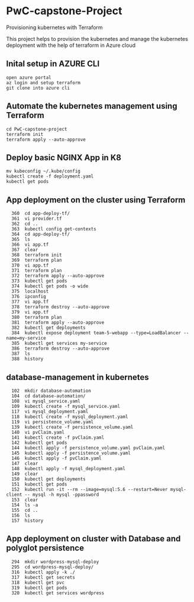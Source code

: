 # PwC-capstone-Project
Provisioning kubernetes with Terraform

This project helps to provision the kubernetes and manage the kubernetes deployment with the help of terraform in Azure cloud

## Inital setup in AZURE CLI
```
open azure portal
az login and setup terraform
git clone into azure cli

```
## Automate the kubernetes management using Terraform
```
cd PwC-capstone-project
terraform init
terraform apply --auto-approve

```
## Deploy basic NGINX App in K8

```
mv kubeconfig ~/.kube/config
kubectl create -f deployment.yaml
kubectl get pods

```

## App deployment on the cluster using Terraform
```
  360  cd app-deploy-tf/
  361  vi provider.tf
  362  cd ..
  363  kubectl config get-contexts
  364  cd app-deploy-tf/
  365  ls
  366  vi app.tf
  367  clear
  368  terraform init
  369  terraform plan
  370  vi app.tf
  371  terraform plan
  372  terraform apply --auto-approve
  373  kubectl get pods
  374  kubectl get pods -o wide
  375  localhost
  376  ipconfig
  377  vi app.tf
  378  terraform destroy --auto-approve
  379  vi app.tf
  380  terraform plan
  381  terraform apply --auto-approve
  382  kubectl get deployments
  384  kubectl expose deployment team-5-webapp --type=LoadBalancer --name=my-service
  385  kubectl get services my-service
  386  terraform destroy --auto-approve
  387  ls
  388  history

```
## database-management in kubernetes

```
  102  mkdir database-automation
  104  cd database-automation/
  108  vi mysql_service.yaml 
  109  kubectl create -f mysql_service.yaml
  117  vi mysql_deployment.yaml
  118  kubectl create -f mysql_deployment.yaml
  119  vi persistence_volume.yaml 
  139  kubectl create -f persistence_volume.yaml 
  140  vi pvClaim.yaml
  141  kubectl create -f pvClaim.yaml 
  142  kubectl get pods
  144  kubectl apply -f persistence_volume.yaml pvClaim.yaml 
  145  kubectl apply -f persistence_volume.yaml
  146  kubectl apply -f pvClaim.yaml 
  147  clear
  148  kubectl apply -f mysql_deployment.yaml 
  149  clear
  150  kubectl get deployments
  151  kubectl get pods
  152  kubectl run -it --rm --image=mysql:5.6 --restart=Never mysql-client -- mysql -h mysql -ppassword
  153  clear
  154  ls -a
  155  cd ..
  156  ls
  157  history
```
## App deployment on cluster with Database and polyglot persistence

```
  294  mkdir wordpress-mysql-deploy
  295  cd wordpress-mysql-deploy/
  316  kubectl apply -k ./
  317  kubectl get secrets
  318  kubectl get pvc
  319  kubectl get pods
  320  kubectl get services wordpress
```
